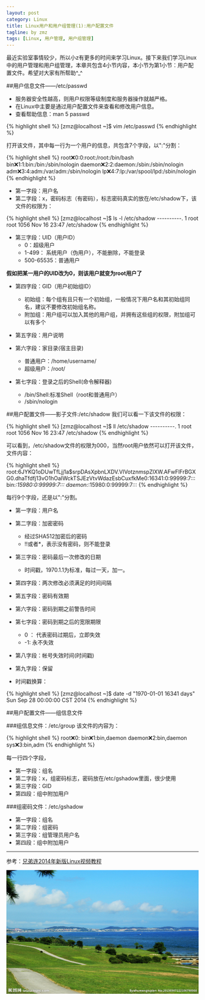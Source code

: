 ```yaml
---
layout: post
category: Linux
title: Linux用户和用户组管理(1):用户配置文件
tagline: by zmz
tags: [Linux, 用户管理, 用户组管理]
---
```


最近实验室事情较少，所以小z有更多的时间来学习Linux。接下来我们学习Linux中的用户管理和用户组管理，本章共包含4小节内容，本小节为第1小节：用户配置文件。希望对大家有所帮助^_^

<!--more-->

##用户信息文件——/etc/passwd

+ 服务器安全性越高，则用户权限等级制度和服务器操作就越严格。
+ 在Linux中主要是通过用户配置文件来查看和修改用户信息。
+ 查看帮助信息：man 5 passwd

{% highlight shell %}
[zmz@localhost ~]$ vim /etc/passwd
{% endhighlight %}

打开该文件，其中每一行为一个用户的信息，共包含7个字段，以":"分割：

{% highlight shell %}
root:x:0:0:root:/root:/bin/bash
bin:x:1:1:bin:/bin:/sbin/nologin
daemon:x:2:2:daemon:/sbin:/sbin/nologin
adm:x:3:4:adm:/var/adm:/sbin/nologin
lp:x:4:7:lp:/var/spool/lpd:/sbin/nologin
{% endhighlight %}
	
+ 第一字段：用户名
+ 第二字段：x，密码标志（有密码），标志密码真实的放在/etc/shadow下，该文件的权限为：

{% highlight shell %}
[zmz@localhost ~]$ ls -l /etc/shadow
----------. 1 root root 1056 Nov 16 23:47 /etc/shadow
{% endhighlight %}
	
+ 第三字段：UID（用户ID）
    + 0：超级用户
    + 1-499： 系统用户（伪用户），不能删除，不能登录
    + 500-65535：普通用户
    
 **假如把某一用户的UID改为0，则该用户就变为root用户了**


+ 第四字段：GID（用户初始组ID）
    + 初始组：每个组有且只有一个初始组，一般情况下用户名和其初始组同名，建议不要修改初始组名称。
    + 附加组：用户组可以加入其他的用户组，并拥有这些组的权限，附加组可以有多个
    
+ 第五字段：用户说明
+ 第六字段：家目录(宿主目录)
    + 普通用户：/home/username/
    + 超级用户：/root/
+ 第七字段：登录之后的Shell(命令解释器)
    + /bin/Shell:标准Shell（root和普通用户）
    + /sbin/nologin

##用户配置文件——影子文件:/etc/shadow
我们可以看一下该文件的权限：

{% highlight shell %}
[zmz@localhost ~]$ ll /etc/shadow
----------. 1 root root 1056 Nov 16 23:47 /etc/shadow
{% endhighlight %}

可以看到，/etc/shadow文件的权限为000，当然root用户依然可以打开该文件，文件内容：

{% highlight shell %}
root:$6$JYKQ1oDUwTfLjj1a$srpDAsXpbnLXDV.VlVotznmspZlXW.AFwFlFrBGXG0.dhaTfdfj13vO1hOaIWckTSJEzVtvWdazEsbCuxfkMe0:16341:0:99999:7:::
bin:*:15980:0:99999:7:::
daemon:*:15980:0:99999:7:::
{% endhighlight %}

每行9个字段，还是以":"分割。

+ 第一字段：用户名
+ 第二字段：加密密码
    + 经过SHA512加密后的密码
    + !!或者*，表示没有密码，则不能登录
    
+ 第三字段：密码最后一次修改的日期
    + 时间戳，1970.1.1为标准，每过一天，加一。
+ 第四字段：两次修改必须满足的时间间隔
+ 第五字段：密码有效期
+ 第六字段：密码到期之前警告时间
+ 第七字段：密码到期之后的宽限期限
    + 0 ： 代表密码过期后，立即失效
    + -1: 永不失效
+ 第八字段：帐号失效时间(时间戳)
+ 第九字段：保留
+ 时间戳换算：

{% highlight shell %}
[zmz@localhost ~]$ date -d "1970-01-01 16341 days"
Sun Sep 28 00:00:00 CST 2014
{% endhighlight %}

##用户配置文件——组信息文件

###组信息文件：/etc/group
该文件的内容为：

{% highlight shell %}
root:x:0:
bin:x:1:bin,daemon
daemon:x:2:bin,daemon
sys:x:3:bin,adm
{% endhighlight %}

每一行四个字段，

+ 第一字段：组名
+ 第二字段：x，组密码标志，密码放在/etc/gshadow里面，很少使用
+ 第三字段：GID
+ 第四段：组中附加用户

###组密码文件：/etc/gshadow

+ 第一字段：组名
+ 第二字段：组密码
+ 第三字段：组管理员用户名
+ 第四段：组中附加用户

***

参考：[兄弟连2014年新版Linux视频教程](http://bbs.lampbrother.net/read-htm-tid-161465.html)

![vim logo](/img/user_group_manage.jpg)